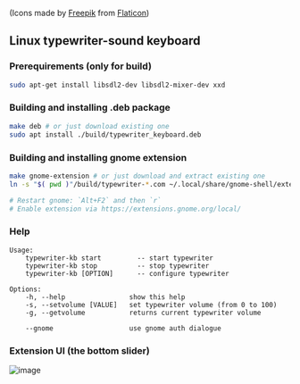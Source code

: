(Icons made by [Freepik]("https://www.freepik.com")  from [Flaticon]("https://www.flaticon.com/"))

## Linux typewriter-sound keyboard 

### Prerequirements (only for build)

```sh 
sudo apt-get install libsdl2-dev libsdl2-mixer-dev xxd
```

### Building and installing .deb package
```sh
make deb # or just download existing one
sudo apt install ./build/typewriter_keyboard.deb
```

### Building and installing gnome extension
```sh
make gnome-extension # or just download and extract existing one
ln -s "$( pwd )"/build/typewriter-*.com ~/.local/share/gnome-shell/extensions/ 

# Restart gnome: `Alt+F2` and then `r`
# Enable extension via https://extensions.gnome.org/local/
```

### Help
```
Usage: 
    typewriter-kb start         -- start typewriter 
    typewriter-kb stop          -- stop typewriter
    typewriter-kb [OPTION]      -- configure typewriter

Options:
    -h, --help                show this help
    -s, --setvolume [VALUE]   set typewriter volume (from 0 to 100)
    -g, --getvolume           returns current typewriter volume 
 
    --gnome                   use gnome auth dialogue
```

### Extension UI (the bottom slider) 
![image](https://user-images.githubusercontent.com/14273096/127714813-5ef0f4a7-28a3-435c-997b-f7d534e09a65.png)  
 

